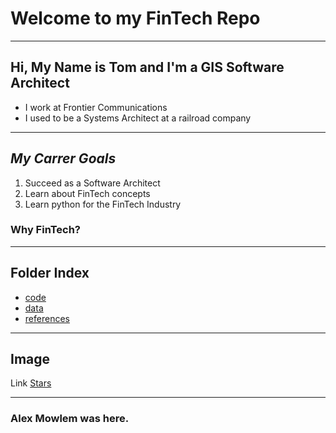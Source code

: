 # Welcome to my FinTech Repo
---
## Hi, My Name is **Tom** and I'm a GIS Software Architect
- I work at Frontier Communications
- I used to be a Systems Architect at a railroad company

---
## ***My Carrer Goals***
1. Succeed as a Software Architect
2. Learn about FinTech concepts
3. Learn python for the FinTech Industry

### Why FinTech?
------

## Folder Index
- [code](/code)
- [data](/data)
- [references](/reference)
---
## Image
Link [Stars](https://th.bing.com/th/id/R.c3040d7681a5b9acacde8379a9a520b6?rik=fdIx1mIRKS4uqQ&pid=ImgRaw&r=0)

---
### Alex Mowlem was here.